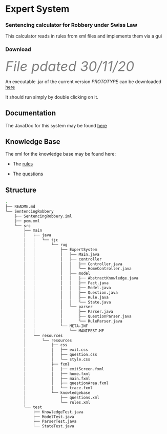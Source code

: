 # Expert System

### Sentencing calculator for Robbery under Swiss Law

This calculator reads in rules from xml files and implements them via a gui

### Download

_<span style="color:grey; font-size:3em">File pdated 30/11/20</span>_

An executable .jar of the current version _PROTOTYPE_ can be downloaded [here](https://github.com/timjchandler/ExpertSystem/raw/main/SentencingRobbery-PROTOTYPE.jar)

It should run simply by double clicking on it.

## Documentation

The JavaDoc for this system may be found [here](https://timjchandler.github.io/ExpertSystem/JavaDoc/overview-summary.html)

## Knowledge Base

The xml for the knowledge base may be found here:

+ The [rules](https://timjchandler.github.io/ExpertSystem/SentencingRobbery/knowledgebase/rules.xml)

+ The [questions](https://timjchandler.github.io/ExpertSystem/SentencingRobbery/knowledgebase/questions.xml)


## Structure

```bash
.
├── README.md
└── SentencingRobbery
    ├── SentencingRobbery.iml
    ├── pom.xml
    └── src
        ├── main
        │   ├── java
        │   │   └── tjc
        │   │       └── rug
        │   │           ├── ExpertSystem
        │   │           │   ├── Main.java
        │   │           │   ├── controller
        │   │           │   │   ├── Controller.java
        │   │           │   │   └── HomeController.java
        │   │           │   ├── model
        │   │           │   │   ├── AbstractKnowledge.java
        │   │           │   │   ├── Fact.java
        │   │           │   │   ├── Model.java
        │   │           │   │   ├── Question.java
        │   │           │   │   ├── Rule.java
        │   │           │   │   └── State.java
        │   │           │   └── parser
        │   │           │       ├── Parser.java
        │   │           │       ├── QuestionParser.java
        │   │           │       └── RuleParser.java
        │   │           └── META-INF
        │   │               └── MANIFEST.MF
        │   └── resources
        │       └── resources
        │           ├── css
        │           │   ├── exit.css
        │           │   ├── question.css
        │           │   └── style.css
        │           ├── fxml
        │           │   ├── exitScreen.fxml
        │           │   ├── home.fxml
        │           │   ├── main.fxml
        │           │   ├── questionArea.fxml
        │           │   └── trace.fxml
        │           └── knowledgebase
        │               ├── questions.xml
        │               └── rules.xml
        └── test
            ├── KnowledgeTest.java
            ├── ModelTest.java
            ├── ParserTest.java
            └── StateTest.java
            
            
```
